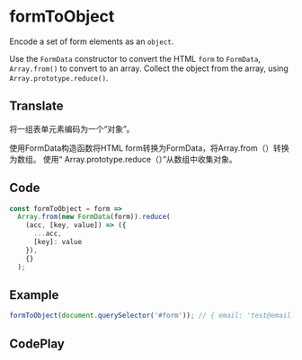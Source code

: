 # formToObject

Encode a set of form elements as an `object`.

Use the `FormData` constructor to convert the HTML `form` to `FormData`, `Array.from()` to convert to an array.
Collect the object from the array, using `Array.prototype.reduce()`.

## Translate

将一组表单元素编码为一个“对象”。

使用FormData构造函数将HTML form转换为FormData，将Array.from（）转换为数组。
使用“ Array.prototype.reduce（）”从数组中收集对象。

## Code

```js
const formToObject = form =>
  Array.from(new FormData(form)).reduce(
    (acc, [key, value]) => ({
      ...acc,
      [key]: value
    }),
    {}
  );
```

## Example

```js
formToObject(document.querySelector('#form')); // { email: 'test@email.com', name: 'Test Name' }
```

## CodePlay

<template>
  <code-play codeplay-id="" />
</template>
